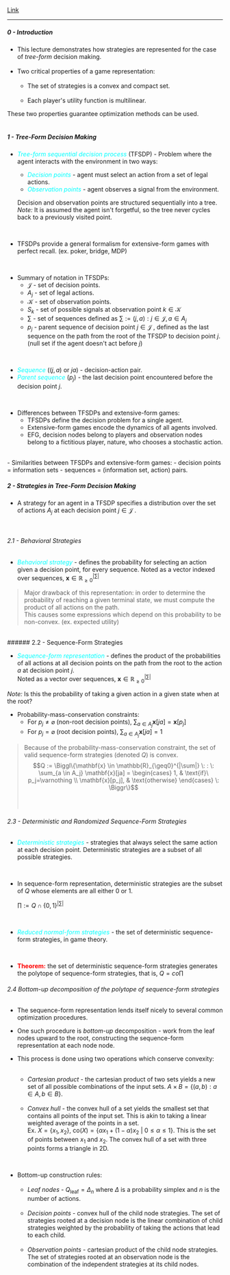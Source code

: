 [Link](https://www.cs.cmu.edu/~sandholm/cs15-888F21/L02_sequence_form.pdf)
***

##### 0 - Introduction

- This lecture demonstrates how strategies are represented for the case of _tree-form_ decision making. <br/><br/>
- Two critical properties of a game representation: <br/><br/>
	- The set of strategies is a convex and compact set. <br/><br/>
	- Each player's utility function is multilinear. <br/>


These two properties guarantee optimization methods can be used.<br/><br/>

##### 1 - Tree-Form Decision Making

- <span style="color:cyan"><i>Tree-form sequential decision process</i></span> (TFSDP) - Problem where the agent interacts with the environment in two ways:
	- <span style="color:cyan"><i>Decision points</i></span> - agent must select an action from a set of legal actions.
	- <span style="color:cyan"><i>Observation points</i></span> - agent observes a signal from the environment.
	
	Decision and observation points are structured sequentially into a tree. <br/>
	_Note:_ It is assumed the agent isn't forgetful, so the tree never cycles back to a previously visited point.
<br/>

- TFSDPs provide a general formalism for extensive-form games with perfect recall.
   (ex. poker, bridge, MDP) 
<br/>

- Summary of notation in TFSDPs: <br/>
	- $\mathcal{J}$ - set of decision points. <br/>
	- $A_j$ - set of legal actions. <br/>
	- $\mathcal{K}$ - set of observation points. <br/>
	- $S_k$ - set of possible signals at observation point $k \in \mathcal{K}$ <br/>
	- $\sum$ - set of sequences defined as $\sum := {(j,a): j \in \mathcal{J}, a \in A_j}$ <br/>
	 - $p_j$ - parent sequence of decision point $j \in \mathcal{J}$ , defined as the last sequence on the path from the root of the TFSDP to decision point $j$.
	   (null set if the agent doesn't act before $j$)
<br/>

- <span style="color:cyan"><i>Sequence</i></span> ($(j,a)$ or $ja$) - decision-action pair.
- <span style="color:cyan"><i>Parent sequence</i></span> ($p_j$) - the last decision point encountered before the decision point $j$.
<br/>

- Differences between TFSDPs and extensive-form games:
	- TFSDPs define the decision problem for a single agent.
	- Extensive-form games encode the dynamics of all agents involved. 
	- EFG, decision nodes belong to players and observation nodes belong to a fictitious player, nature, who chooses a stochastic action.
<br/>
- Similarities between TFSDPs and extensive-form games:
	- decision points = information sets
	- sequences = (information set, action) pairs.
<br/>

##### 2 - Strategies in Tree-Form Decision Making

- A strategy for an agent in a TFSDP specifies a distribution over the set of actions $A_j$ at each decision point $j \in \mathcal{J}$ .
<br/>

###### 2.1 - Behavioral Strategies

- <span style="color:cyan"><i>Behavioral strategy</i></span> - defines the probability for selecting an action given a decision point, for every sequence. Noted as a vector indexed over sequences, $\mathbf{x} \in \mathbb{R}_{\geq0}^{|\sum|}$

> Major drawback of this representation: in order to determine the probability of reaching a given terminal state, we must compute the product of all actions on the path.<br/>
> This causes some expressions which depend on this probability to be non-convex.
> (ex. expected utility)
<br/>
###### 2.2 - Sequence-Form Strategies

- <span style="color:cyan"><i>Sequence-form representation</i></span> - defines the product of the probabilities of all actions at all decision points on the path from the root to the action $a$ at decision point $j$. <br/> Noted as a vector over sequences, $\mathbf{x} \in \mathbb{R}_{\geq0}^{|\sum|}$ <br/>

_Note:_ Is this the probability of taking a given action in a given state when at the root? <br/>

- Probability-mass-conservation constraints:
	- For $p_j \neq \varnothing$ (non-root decision points),   $\sum_{a \in A_j} \mathbf{x}[ja] = \mathbf{x}[p_j]$
	- For $p_j = \varnothing$ (root decision points), $\sum_{a \in A_j}\mathbf{x}[ja] = 1$ 

> Because of the probability-mass-conservation constraint, the set of valid sequence-form strategies (denoted $Q$) is convex. <br/>
> $$Q := \Biggl\{\mathbf{x} \in \mathbb{R}_{\geq0}^{|\sum|} \: : \: \sum_{a \in A_j} \mathbf{x}[ja] = \begin{cases} 1, & \text{if}\ p_j=\varnothing \\ \mathbf{x}[p_j], & \text{otherwise} \end{cases} \: \Biggr\}$$
<br/><br/>


###### 2.3 - Deterministic and Randomized Sequence-Form Strategies

- <span style="color:cyan"><i>Deterministic strategies</i></span> - strategies that always select the same action at each decision point. Deterministic strategies are a subset of all possible strategies.
<br/>

- In sequence-form representation, deterministic strategies are the subset of $Q$ whose elements are all either $0$ or $1$.

   $\prod := Q \cap \{0, 1\}^{|\sum|}$ 
<br/>

- <span style="color:cyan"><i>Reduced normal-form strategies</i></span> - the set of deterministic sequence-form strategies, in game theory.
<br/>

- <span style="color:red"><b>Theorem:</b></span> the set of deterministic sequence-form strategies generates the polytope of sequence-form strategies, that is, $Q = co\prod$ 

###### 2.4 Bottom-up decomposition of the polytope of sequence-form strategies

- The sequence-form representation lends itself nicely to several common optimization procedures.
  <br/>

- One such procedure is _bottom-up_ decomposition - work from the leaf nodes upward to the root, constructing the sequence-form representation at each node node.
  <br/>

- This process is done using two operations which conserve convexity: <br/><br/>
	- _Cartesian product_ - the cartesian product of two sets yields a new set of all possible combinations of the input sets. $A \times B = \{(a,b) : a \in A, b \in B\}$. <br/> <br/>
	- _Convex hull_ - the convex hull of a set yields the smallest set that contains all points of the input set. This is akin to taking a linear weighted average of the points in a set. <br/>
	   Ex. $X=\{x_1, x_2\}, \: \textrm{co}(X)=\{\alpha x_1 + (1-\alpha)x_2 \: | \: 0 \leq \alpha \leq 1\}$. This is the set of points between $x_1$ and $x_2$. The convex hull of a set with three points forms a triangle in 2D.
<br/>

- Bottom-up construction rules: <br/> <br/>
	- _Leaf nodes_ - $Q_{\text{leaf}}=\Delta_n$ where $\Delta$ is a probability simplex and $n$ is the number of actions. <br/> <br/>
	- _Decision points_ - convex hull of the child node strategies. The set of strategies rooted at a decision node is the linear combination of child strategies weighted by the probability of taking the actions that lead to each child. <br/><br/>
	- _Observation points_ - cartesian product of the child node strategies. The set of strategies rooted at an observation node is the combination of the independent strategies at its child nodes.

